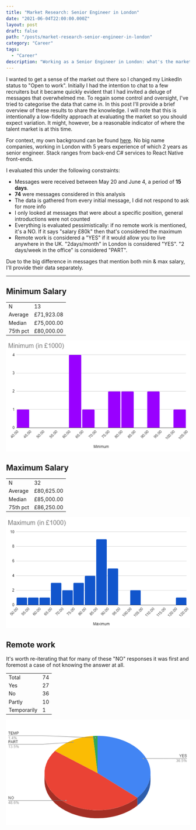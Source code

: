 ```yaml
---
title: "Market Research: Senior Engineer in London"
date: "2021-06-04T22:00:00.000Z"
layout: post
draft: false
path: "/posts/market-research-senior-engineer-in-london"
category: "Career"
tags:
  - "Career"
description: "Working as a Senior Engineer in London: what's the market rate?"
---
```


I wanted to get a sense of the market out there so I changed my LinkedIn status to "Open to work". Initially I had the intention to chat to a few recruiters but it became quickly evident that I had invited a deluge of messages that overwhelmed me. To regain some control and oversight, I've tried to categorise the data that came in. In this post I'll provide a brief overview of these results to share the knowledge. I will note that this is intentionally a low-fidelity approach at evaluating the market so you should expect variation. It might, however, be a reasonable indicator of where the talent market is at this time.

For context, my own background can be found [here](https://www.linkedin.com/in/vannevelj/). No big name companies, working in London with 5 years experience of which 2 years as senior engineer. Stack ranges from back-end C# services to React Native front-ends.

I evaluated this under the following constraints:
* Messages were received between May 20 and June 4, a period of **15 days**.
* **74** were messages considered in this analysis
* The data is gathered from every initial message, I did not respond to ask for more info
* I only looked at messages that were about a specific position, general introductions were not counted
* Everything is evaluated pessimistically: if no remote work is mentioned, it's a NO. If it says "salary £80k" then that's considered the maximum
* Remote work is considered a "YES" if it would allow you to live anywhere in the UK. "2days/month" in London is considered "YES". "2 days/week in the office" is considered "PART".

Due to the big difference in messages that mention both min & max salary, I'll provide their data separately.

---

## Minimum Salary
|       |  |
| ----------- | ----------- |
| N      | 13       |
| Average   | £71,923.08        |
| Median   | £75,000.00        |
| 75th pct   | £80,000.00        |

![Distribution of minimum salary](./minimum.PNG)

## Maximum Salary
|       |  |
| ----------- | ----------- |
| N      | 32       |
| Average   | £80,625.00        |
| Median   | £85,000.00        |
| 75th pct   | £86,250.00        |

![Distribution of minimum salary](./maximum.PNG)

## Remote work

It's worth re-iterating that for many of these "NO" responses it was first and foremost a case of not knowing the answer at all.

|       |  |
| ----------- | ----------- |
| Total      | 74       |
| Yes   | 27        |
| No   | 36        |
| Partly   | 10        |
| Temporarily   | 1        |

![Distribution of minimum salary](./remote.PNG)